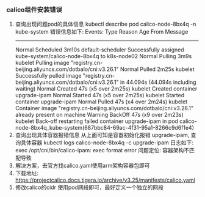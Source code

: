 ### calico组件安装错误
1. 查询出现问题pod的具体信息
   kubectl describe pod calico-node-8bx4q -n kube-system
   错误信息如下:
   Events:
   Type     Reason     Age                  From               Message
   ----     ------     ----                 ----               -------
   Normal   Scheduled  3m10s                default-scheduler  Successfully assigned kube-system/calico-node-8bx4q to k8s-node02
   Normal   Pulling    3m9s                 kubelet            Pulling image "registry.cn-beijing.aliyuncs.com/dotbalo/cni:v3.26.1"
   Normal   Pulled     2m25s                kubelet            Successfully pulled image "registry.cn-beijing.aliyuncs.com/dotbalo/cni:v3.26.1" in 44.094s (44.094s including waiting)
   Normal   Created    47s (x5 over 2m25s)  kubelet            Created container upgrade-ipam
   Normal   Started    47s (x5 over 2m25s)  kubelet            Started container upgrade-ipam
   Normal   Pulled     47s (x4 over 2m24s)  kubelet            Container image "registry.cn-beijing.aliyuncs.com/dotbalo/cni:v3.26.1" already present on machine
   Warning  BackOff    47s (x9 over 2m23s)  kubelet            Back-off restarting failed container upgrade-ipam in pod calico-node-8bx4q_kube-system(687bbc84-69ac-4f31-95a1-8266c9d6f1e4)
2. 查询出现具体容器报错信息
   从上面可知是容器初始化报错 upgrade-ipam, 查询具体容器
   kubectl logs calico-node-8bx4q -c upgrade-ipam
   日志如下:
   exec /opt/cni/bin/calico-ipam: exec format error
   问题定位: 容器架构不匹配导致
3. 解决方案，去官方找calico.yaml使用arm架构容器包即可
4. 下载地址: https://projectcalico.docs.tigera.io/archive/v3.25/manifests/calico.yaml
5. 修改calico的cidr 使用pod网段即可，最好定义一个独立的网段